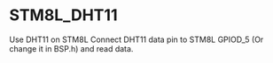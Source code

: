 # STM8L_DHT11
Use DHT11 on STM8L 
  Connect DHT11 data pin to STM8L GPIOD_5 (Or change it in BSP.h) and read data.

